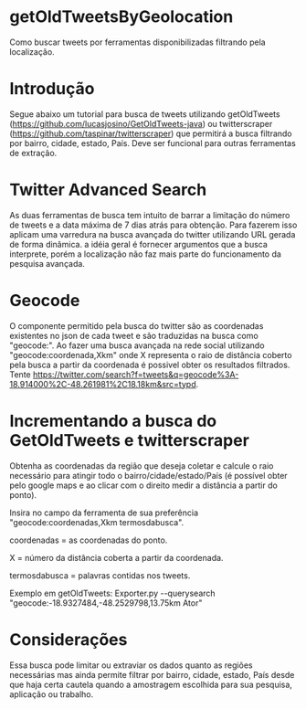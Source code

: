 # getOldTweetsByGeolocation
Como buscar tweets por ferramentas disponibilizadas filtrando pela localização.

# Introdução
Segue abaixo um tutorial para busca de tweets utilizando getOldTweets (https://github.com/lucasjosino/GetOldTweets-java) ou twitterscraper (https://github.com/taspinar/twitterscraper) que permitirá a busca filtrando por bairro, cidade, estado, País. Deve ser funcional para outras ferramentas de extração.

# Twitter Advanced Search
As duas ferramentas de busca tem intuito de barrar a limitação do número de tweets e a data máxima de 7 dias atrás para obtenção. Para fazerem isso aplicam uma varredura na busca avançada do twitter utilizando URL gerada de forma dinâmica. a idéia geral é fornecer argumentos que a busca interprete, porém a localização não faz mais parte do funcionamento da pesquisa avançada.

# Geocode
O componente permitido pela busca do twitter são as coordenadas existentes no json de cada tweet e são traduzidas na busca como "geocode:". Ao fazer uma busca avançada na rede social utilizando "geocode:coordenada,Xkm" onde X representa o raio de distância coberto pela busca a partir da coordenada é possivel obter os resultados filtrados. Tente https://twitter.com/search?f=tweets&q=geocode%3A-18.914000%2C-48.261981%2C18.18km&src=typd.

# Incrementando a busca do GetOldTweets e twitterscraper
Obtenha as coordenadas da região que deseja coletar e calcule o raio necessário para atingir todo o bairro/cidade/estado/País (é possível obter pelo google maps e ao clicar com o direito medir a distância a partir do ponto). 

Insira no campo da ferramenta de sua preferência "geocode:coordenadas,Xkm termosdabusca".

coordenadas = as coordenadas do ponto.

X = número da distância coberta a partir da coordenada.

termosdabusca = palavras contidas nos tweets.

Exemplo em getOldTweets: Exporter.py --querysearch "geocode:-18.9327484,-48.2529798,13.75km Ator"

# Considerações
Essa busca pode limitar ou extraviar os dados quanto as regiões necessárias mas ainda permite filtrar por bairro, cidade, estado, País desde que haja certa cautela quando a amostragem escolhida para sua pesquisa, aplicação ou trabalho.



